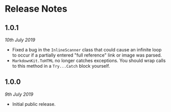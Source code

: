 # Release Notes

## 1.0.1
_10th July 2019_
* Fixed a bug in the `InlineScanner` class that could cause an infinite loop to 
occur if a partially entered "full reference" link or image was parsed.
* `MarkdownKit.ToHTML` no longer catches exceptions. You should wrap calls 
to this method in a `Try...Catch` block yourself.

## 1.0.0
_9th July 2019_
* Initial public release.
